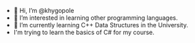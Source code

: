 - 👋 Hi, I’m @khygopole
- 👀 I’m interested in learning other programming languages.
- 🌱 I’m currently learning C++ Data Structures in the University.
- I'm trying to learn the basics of C# for my course.

<!---
khygopole/khygopole is a ✨ special ✨ repository because its `README.md` (this file) appears on your GitHub profile.
You can click the Preview link to take a look at your changes.
--->
